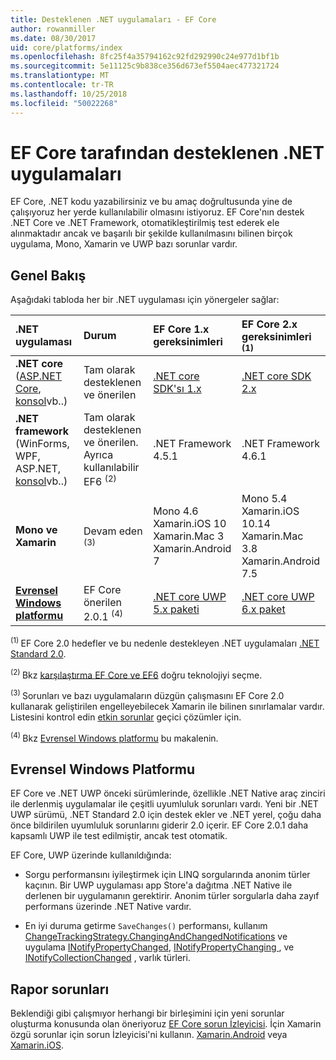 ```yaml
---
title: Desteklenen .NET uygulamaları - EF Core
author: rowanmiller
ms.date: 08/30/2017
uid: core/platforms/index
ms.openlocfilehash: 8fc25f4a35794162c92fd292990c24e977d1bf1b
ms.sourcegitcommit: 5e11125c9b838ce356d673ef5504aec477321724
ms.translationtype: MT
ms.contentlocale: tr-TR
ms.lasthandoff: 10/25/2018
ms.locfileid: "50022268"
---
```

# <a name="net-implementations-supported-by-ef-core"></a>EF Core tarafından desteklenen .NET uygulamaları

EF Core, .NET kodu yazabilirsiniz ve bu amaç doğrultusunda yine de çalışıyoruz her yerde kullanılabilir olmasını istiyoruz. EF Core'nın destek .NET Core ve .NET Framework, otomatikleştirilmiş test ederek ele alınmaktadır ancak ve başarılı bir şekilde kullanılmasını bilinen birçok uygulama, Mono, Xamarin ve UWP bazı sorunlar vardır.

## <a name="overview"></a>Genel Bakış

Aşağıdaki tabloda her bir .NET uygulaması için yönergeler sağlar:

| .NET uygulaması                                                                                                  | Durum                                                             | EF Core 1.x gereksinimleri                                                                                | EF Core 2.x gereksinimleri <sup>(1)</sup>                                                                 |
|:---------------------------------------------------------------------------------------------------------------------|:-------------------------------------------------------------------|:--------------------------------------------------------------------------------------------------------|:--------------------------------------------------------------------------------------------------------|
| **.NET core** ([ASP.NET Core](../get-started/aspnetcore/index.md), [konsol](../get-started/netcore/index.md)vb..) | Tam olarak desteklenen ve önerilen                                    | [.NET core SDK'sı 1.x](https://www.microsoft.com/net/core/)                                                | [.NET core SDK 2.x](https://www.microsoft.com/net/core/)                                                |
| **.NET framework** (WinForms, WPF, ASP.NET, [konsol](../get-started/full-dotnet/index.md)vb..)                    | Tam olarak desteklenen ve önerilen. Ayrıca kullanılabilir EF6 <sup>(2)</sup> | .NET Framework 4.5.1                                                                                    | .NET Framework 4.6.1                                                                                    |
| **Mono ve Xamarin**                                                                                                   | Devam eden <sup>(3)</sup>                                         | Mono 4.6 <br/> Xamarin.iOS 10 <br/> Xamarin.Mac 3 <br/> Xamarin.Android 7                               | Mono 5.4 <br/> Xamarin.iOS 10.14 <br/> Xamarin.Mac 3.8 <br/> Xamarin.Android 7.5                        |
| [**Evrensel Windows platformu**](../get-started/uwp/index.md)                                                        | EF Core önerilen 2.0.1 <sup>(4)</sup>                           | [.NET core UWP 5.x paketi](https://www.nuget.org/packages/Microsoft.NETCore.UniversalWindowsPlatform/) | [.NET core UWP 6.x paket](https://www.nuget.org/packages/Microsoft.NETCore.UniversalWindowsPlatform/) |

<sup>(1) </sup> EF Core 2.0 hedefler ve bu nedenle destekleyen .NET uygulamaları [.NET Standard 2.0](https://docs.microsoft.com/dotnet/standard/net-standard).

<sup>(2) </sup> Bkz [karşılaştırma EF Core ve EF6](../../efcore-and-ef6/index.md) doğru teknolojiyi seçme.

<sup>(3) </sup> Sorunları ve bazı uygulamaların düzgün çalışmasını EF Core 2.0 kullanarak geliştirilen engelleyebilecek Xamarin ile bilinen sınırlamalar vardır. Listesini kontrol edin [etkin sorunlar](https://github.com/aspnet/entityframeworkCore/issues?q=is%3Aopen+is%3Aissue+label%3Aarea-xamarin) geçici çözümler için.

<sup>(4) </sup> Bkz [Evrensel Windows platformu](#universal-windows-platform) bu makalenin.

## <a name="universal-windows-platform"></a>Evrensel Windows Platformu

EF Core ve .NET UWP önceki sürümlerinde, özellikle .NET Native araç zinciri ile derlenmiş uygulamalar ile çeşitli uyumluluk sorunları vardı. Yeni bir .NET UWP sürümü, .NET Standard 2.0 için destek ekler ve .NET yerel, çoğu daha önce bildirilen uyumluluk sorunlarını giderir 2.0 içerir. EF Core 2.0.1 daha kapsamlı UWP ile test edilmiştir, ancak test otomatik.

EF Core, UWP üzerinde kullanıldığında:

* Sorgu performansını iyileştirmek için LINQ sorgularında anonim türler kaçının. Bir UWP uygulaması app Store'a dağıtma .NET Native ile derlenen bir uygulamanın gerektirir. Anonim türler sorgularla daha zayıf performans üzerinde .NET Native vardır.

* En iyi duruma getirme `SaveChanges()` performansı, kullanım [ChangeTrackingStrategy.ChangingAndChangedNotifications](/dotnet/api/microsoft.entityframeworkcore.changetrackingstrategy) ve uygulama [INotifyPropertyChanged](https://msdn.microsoft.com/library/system.componentmodel.inotifypropertychanged.aspx), [INotifyPropertyChanging ](https://msdn.microsoft.com/library/system.componentmodel.inotifypropertychanging.aspx), ve [INotifyCollectionChanged](https://msdn.microsoft.com/library/system.collections.specialized.inotifycollectionchanged.aspx) , varlık türleri.

## <a name="report-issues"></a>Rapor sorunları

Beklendiği gibi çalışmıyor herhangi bir birleşimini için yeni sorunlar oluşturma konusunda olan öneriyoruz [EF Core sorun İzleyicisi](https://github.com/aspnet/entityframeworkcore/issues/new). İçin Xamarin özgü sorunlar için sorun İzleyicisi'ni kullanın. [Xamarin.Android](https://github.com/xamarin/xamarin-android/issues/new) veya [Xamarin.iOS](https://github.com/xamarin/xamarin-macios/issues/new).
